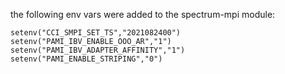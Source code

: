 the following env vars were added to the spectrum-mpi module:

```
setenv("CCI_SMPI_SET_TS","2021082400")
setenv("PAMI_IBV_ENABLE_OOO_AR","1")
setenv("PAMI_IBV_ADAPTER_AFFINITY","1")
setenv("PAMI_ENABLE_STRIPING","0")
```
